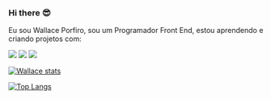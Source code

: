 ### Hi there :sunglasses:


Eu sou Wallace Porfiro, sou um Programador Front End, estou aprendendo e criando projetos com:
<br>

<img src="https://img.shields.io/badge/HTML5-E34F26?style=for-the-badge&logo=html5&logoColor=white" >
<img src="https://img.shields.io/badge/CSS-239120?&style=for-the-badge&logo=css3&logoColor=white">
<img src="https://img.shields.io/badge/JavaScript-F7DF1E?style=for-the-badge&logo=javascript&logoColor=black">


[![Wallace stats](https://github-readme-stats.vercel.app/api?username=Wallaceporfiro)](https://github.com/anuraghazra/github-readme-stats)

[![Top Langs](https://github-readme-stats.vercel.app/api/top-langs/?username=Wallaceporfiro)](https://github.com/anuraghazra/github-readme-stats)

